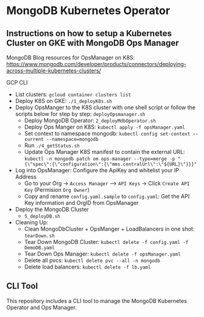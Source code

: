 # MongoDB Kubernetes Operator

## Instructions on how to setup a Kubernetes Cluster on GKE with MongoDB Ops Manager 

MongoDB Blog resources for OpsManager on K8S: https://www.mongodb.com/developer/products/connectors/deploying-across-multiple-kubernetes-clusters/

GCP CLI
- List clusters: `gcloud container clusters list`
- Deploy K8S on GKE: `./1_deployK8s.sh`
- Deploy OpsManger to the K8S cluster with one shell script or follow the scripts below for step by step: `deployOpsmanager.sh`
    - Deploy MongoDB Operator: `2_deployMdbOperator.sh`
    - Deploy Ops Manger on K8S: `kubectl apply -f opsManager.yaml`
    - Set context to namespace mongodb: `kubectl config set-context --current --namespace=mongodb`
    - Run `./4_getStatus.sh`
    - Update Ops Manager K8S manifest to contain the external URL: `kubectl -n mongodb patch om ops-manager --type=merge -p "{\"spec\":{\"configuration\":{\"mms.centralUrl\":\"${URL}\"}}}"`
- Log into OpsManager: Configure the ApiKey and whitelist your IP Address
    - Go to your Org -> `Access Manager` --> `API Keys` -> Click `Create API Key` (Permision `Org Owner`)
    - Copy and rename `config.yaml.sample` to `config.yaml`: Get the API Key information and OrgID from OpsManager
- Deploy the MongoDB Cluster
    - `5_deployDB.sh`
- Cleaning Up:
    - Clean MongoDbCluster + OpsManger + LoadBalancers in one shot: `tearDown.sh`
    - Tear Down MongoDB Cluster: `kubectl delete -f config.yaml -f DemoDB.yaml` 
    - Tear Down Ops Manager: `kubectl delete -f opsManager.yaml`
    - Delete all pvcs: `kubectl delete pvc --all -n mongodb`
    - Delete load balancers: `kubectl delete -f lb.yaml`

## CLI Tool

This repository includes a CLI tool to manage the MongoDB Kubernetes Operator and Ops Manager.

